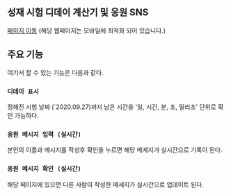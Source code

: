 ## 성재 시험 디데이 계산기 및 응원 SNS

[페이지 이동](http://dely-dday-checker.s3-website.ap-northeast-2.amazonaws.com/) (해당 웹페이지는 모바일에 최적화 되어 있습니다.)

## 주요 기능

여기서 할 수 있는 기능은 다음과 같다.

### `디데이 표시`

정해진 시험 날짜 (`2020.09.27)까지 남은 시간을 '일, 시간, 분, 초, 밀리초' 단위로 확인 가능하다.

### `응원 메시지 입력 (실시간)`

본인의 이름과 메시지를 작성후 확인을 누르면 해당 메세지가 실시간으로 기록이 된다.

### `응원 메시지 확인 (실시간)`

해당 페이지에 있으면 다른 사람이 작성한 메세지가 실시간으로 업데이트 된다.
